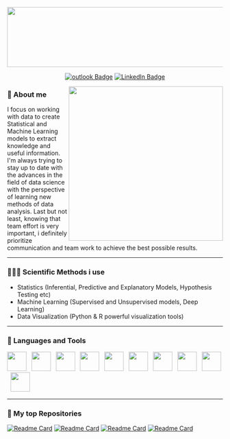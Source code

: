 <!--
### Hello š, I'm Pantelis Mathioudakis
-->
<!--
<p align="center">
<img src="https://user-images.githubusercontent.com/124818321/218260983-ca75590d-35d2-43b7-a80b-b87ba9fc75ab.png" align="center" width="800" height="400">
<p>
 -->


<img src="https://user-images.githubusercontent.com/124818321/220197365-a2801fcf-ff16-46bb-b89a-8c9dcd454de2.png" align="center" width="1200" height="140"/>

<div align="center">
 
 <a href="mailto:panteleimon.math@outlook.com">![outlook Badge](https://img.shields.io/badge/-panteleimon.math@outlook.com-0078D4?style=plastic&logo=microsoft-outlook&logoColor=white&link=mailto:panteleimon.math@outlook.com)</a>
 <a href="https://www.linkedin.com/in/panteleimon-mathioudakis-03954b268?lipi=urn%3Ali%3Apage%3Ad_flagship3_profile_view_base_contact_details%3BKVGuUX3JQT2cS3dfrQ2nGw%3D%3D">![LinkedIn Badge](https://img.shields.io/badge/LinkedIn-0077B5?style=plastic&logo=linkedin&logoColor=white)</a>

</div>

<!--
<a href="https://www.linkedin.com/in/panteleimon-mathioudakis-03954b268?lipi=urn%3Ali%3Apage%3Ad_flagship3_profile_view_base_contact_details%3BKVGuUX3JQT2cS3dfrQ2nGw%3D%3D">
<p align="center">
<img src="https://img.shields.io/badge/LinkedIn-0077B5?style=for-the-badge&logo=linkedin&logoColor=white">
</p>
</a>
-->

<!--
**panteleimonmath/panteleimonmath** is a āØ _special_ āØ repository because its `README.md` (this file) appears on your GitHub profile.

Here are some ideas to get you started:

- š­ Iām currently working on ...
- š± Iām currently learning ...![Code typing-bro(1)](https://user-images.githubusercontent.com/124818321/221349013-2e123a49-96fd-44c8-8f50-7e7b9257babf.svg)

- šÆ Iām looking to collaborate on ...
- š¤ Iām looking for help with ...
- š¬ Ask me about ...
- š« How to reach me: ...
- š Pronouns: ...
- ā” Fun fact: ...
-->

<img align="right" src="https://user-images.githubusercontent.com/124818321/221349004-e1f2b719-6808-4a67-9315-fbe13a16663d.svg" width="360px"/>

### 📝 About me
I focus on working with data to create Statistical and Machine Learning models to extract knowledge and useful information. I'm always trying to stay up to date with the advances in the field of data science with the perspective of learning new methods of data analysis. Last but not least, knowing that team effort is very important, i definitely prioritize communication and team work to achieve the best possible results.

---

### 👨🏼‍💼 Scientific Methods i use
* Statistics (Inferential, Predictive and Explanatory Models, Hypothesis Testing etc)
* Machine Learning (Supervised and Unsupervised models, Deep Learning)
* Data Visualization (Python & R powerful visualization tools)

---

### 🤖 Languages and Tools

<p align = "left">
<img src = "https://user-images.githubusercontent.com/124818321/228042328-11cecf66-409d-4225-8e83-7dec0a5d30d2.svg" width = 45px/> &nbsp
<img src = "https://user-images.githubusercontent.com/124818321/228053844-8f7ba0d4-1e56-445a-8329-9806997f8f6f.svg" width = 45px/> &nbsp
<img src = "https://user-images.githubusercontent.com/124818321/228042513-1893c301-78f1-401a-9e98-e57e492031e8.svg" width = 45px > &nbsp
<img src = "https://user-images.githubusercontent.com/124818321/228042639-5f056fcf-a0d4-4857-b82c-72682164c3b6.svg" width = 45px > &nbsp
<img src = "https://user-images.githubusercontent.com/124818321/228042688-6cee6a48-8efa-48a7-9b0e-a4b9b21c6eb1.svg" width = 45px > &nbsp
<img src = "https://user-images.githubusercontent.com/124818321/228042983-4bcb5fb6-ee3a-409b-91d9-8ca1c3546be4.svg" width = 45px > &nbsp
<img src = "https://user-images.githubusercontent.com/124818321/228058153-b5ce5a9b-18f3-405b-8117-ad7075457d63.svg" width = 45px > &nbsp
<!---
 <img src = "https://user-images.githubusercontent.com/124818321/228054481-9ea4b882-286f-4210-93e8-74a4257bff8e.svg" width = 45px > &nbsp
 --->
<img src = "https://user-images.githubusercontent.com/124818321/228042771-39f8c535-32d0-4f9f-9cc1-d6e0d52c6940.svg" width = 45px > &nbsp
<img src = "https://user-images.githubusercontent.com/124818321/228061538-dda476f5-9223-45f5-a12c-987c3be7a400.svg" width = 45px > &nbsp
<!---
 <img src = "https://user-images.githubusercontent.com/124818321/228059356-9ddc7c48-d58e-4e8a-89ef-0d794868e92d.svg" width = 115px >&nbsp
 --->
<img src = "https://user-images.githubusercontent.com/124818321/228042909-f7a62813-d8ac-4c73-970a-712605435e61.png" width = 45px > &nbsp
</p>



---

### 💾 My top Repositories

[![Readme Card](https://github-readme-stats.vercel.app/api/pin/?username=panteleimonmath&repo=Data-Mining-in-Bank-Marketing-Data&theme=codeSTACKr&show_owner=true&hide_progress=true)](https://github.com/panteleimonmath/Data-Mining-in-Bank-Marketing-Data) [![Readme Card](https://github-readme-stats.vercel.app/api/pin/?username=panteleimonmath&repo=Tourism-Expenditure-in-EU&theme=codeSTACKr&show_owner=true&hide_progress=true)](https://github.com/panteleimonmath/Tourism-Expenditure-in-EU) [![Readme Card](https://github-readme-stats.vercel.app/api/pin/?username=panteleimonmath&repo=Data-Analysis-with-R-Project&theme=codeSTACKr&show_owner=true&hide_progress=true)](https://github.com/panteleimonmath/Data-Analysis-with-R-Project) [![Readme Card](https://github-readme-stats.vercel.app/api/pin/?username=panteleimonmath&repo=Multivariate-Analysis-on-wine-data&theme=codeSTACKr&show_owner=true&hide_progress=true)](https://github.com/panteleimonmath/Multivariate-Analysis-on-wine-data)

